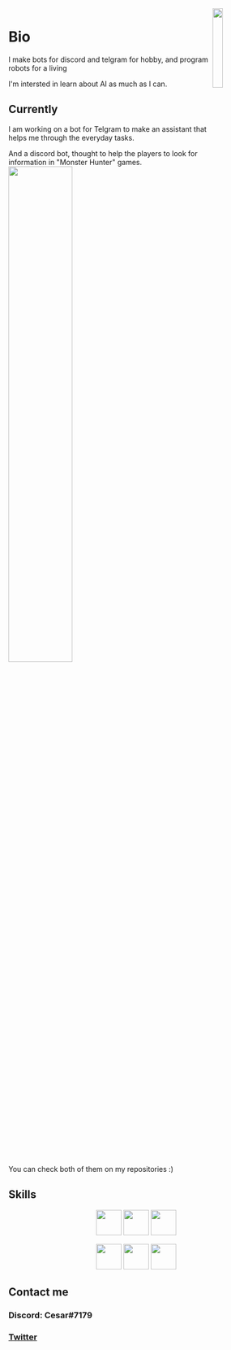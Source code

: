 <img align='right' src='https://24.media.tumblr.com/94a98ef70a98825b1ca2eae643306ebc/tumblr_mll74blaLZ1r0y8j6o1_400.gif' width='20%'> 

# Bio
I make bots for discord and telgram for hobby, and program robots for a living

I'm intersted in learn about AI as much as I can.

## Currently
I am working on a bot for Telgram to make an assistant that helps me through the everyday tasks.

And a discord bot, thought to help the players to look for information in "Monster Hunter" games.
<img align='center' src='https://pa1.narvii.com/6596/914cbf77f0e8b7820c099c355202b14cf5973f64_hq.gif' width='50%'>

You can check both of them on my repositories :)


## Skills 

<p align="center">
  <img src='https://raw.githubusercontent.com/sammwyy/sammwyy/master/skills/python.png' height='50px'>
  <img src='https://raw.githubusercontent.com/sammwyy/sammwyy/master/skills/cpp.png' height='50px'>
  <img src='https://upload.wikimedia.org/wikipedia/commons/2/2d/Tensorflow_logo.svg' height='50px'>
</p>
<p align="center">
  <img src='https://raw.githubusercontent.com/sammwyy/sammwyy/master/skills/html.png' height='50px'>
  <img src='https://raw.githubusercontent.com/sammwyy/sammwyy/master/skills/css.png' height='50px'>
  <img src='https://raw.githubusercontent.com/sammwyy/sammwyy/master/skills/javascript.jpg' height='50px'>
</p>

## Contact me

### Discord: Cesar#7179

### <a href="https://twitter.com/fonz626" target="_blank"> Twitter </a>

<!--
**fonz626/fonz626** is a ✨ _special_ ✨ repository because its `README.md` (this file) appears on your GitHub profile.

Here are some ideas to get you started:

- 🔭 I’m currently working on ...
- 🌱 I’m currently learning ...
- 👯 I’m looking to collaborate on ...
- 🤔 I’m looking for help with ...
- 💬 Ask me about ...
- 📫 How to reach me: ...
- 😄 Pronouns: ...
- ⚡ Fun fact: ...
-->
